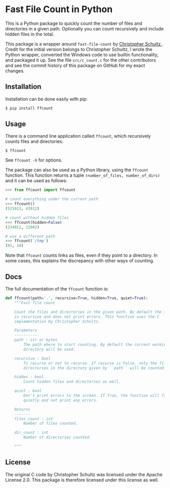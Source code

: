 # Fast File Count in Python

This is a Python package to quickly count the number of files and directories
in a given path. Optionally you can count recursively and include hidden files
in the total.

This package is a wrapper around ``fast-file-count`` by [Christopher Schultz
](https://github.com/ChristopherSchultz). Credit for the initial version 
belongs to Christopher Schultz, I wrote the Python wrapper, converted the 
Windows code to use builtin functionality, and packaged it up.  See the file
``src/c_count.c`` for the other contributors and see the commit history of
this package on GitHub for my exact changes.

## Installation

Installation can be done easily with pip:

```bash
$ pip install ffcount
```

## Usage

There is a command line application called ``ffcount``, which recursively 
counts files and directories:

```
$ ffcount
```

See ``ffcount -h`` for options.

The package can also be used as a Python library, using the ``ffcount`` 
function. This function returns a tuple ``(number_of_files, number_of_dirs)`` 
and it can be used as follows:

```python
>>> from ffcount import ffcount

# count everything under the current path
>>> ffcount()
(521013, 43012)

# count without hidden files
>>> ffcount(hidden=False)
(234012, 12082)

# use a different path
>>> ffcount('/tmp')
(81, 10)
```

Note that ``ffcount`` counts links as files, even if they point to a 
directory. In some cases, this explains the discrepancy with other ways of 
counting.

## Docs

The full documentation of the ``ffcount`` function is:

```python
def ffcount(path='.', recursive=True, hidden=True, quiet=True):
    """Fast file count

    Count the files and directories in the given path. By default the function
    is recursive and does not print errors. This function uses the C
    implementation by Christopher Schultz.

    Parameters
    ----------
    path : str or bytes
        The path where to start counting. By default the current working
        directory will be used.

    recursive : bool
        To recurse or not to recurse. If recurse is False, only the files and
        directories in the directory given by ``path`` will be counted.

    hidden : bool
        Count hidden files and directories as well.

    quiet : bool
        Don't print errors to the screen. If True, the function will fail 
        quietly and not print any errors.

    Returns
    -------
    files_count : int
        Number of files counted.

    dir_count : int
        Number of directories counted.

    """
```

License
-------

The original C code by Christopher Schultz was licensed under the Apache
License 2.0. This package is therefore licensed under this license as well.
